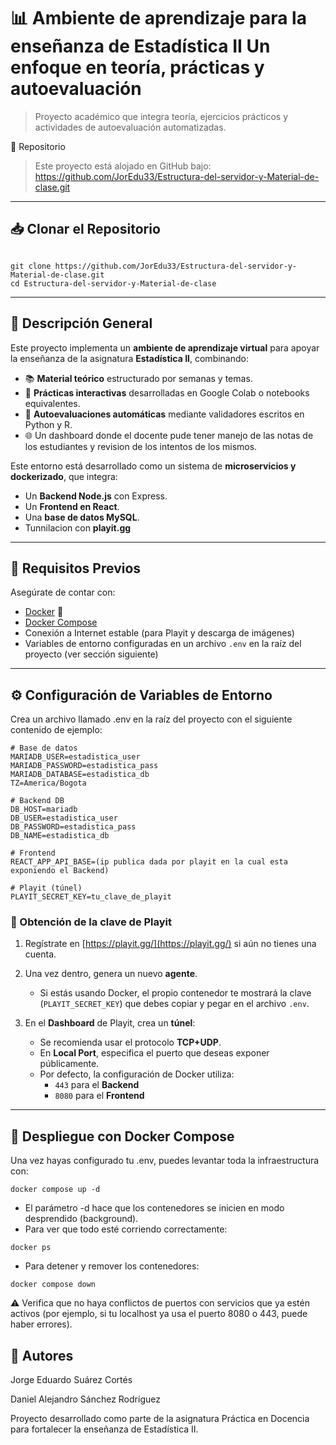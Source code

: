 # 📊 Ambiente de aprendizaje para la enseñanza de **Estadística II** Un enfoque en teoría, prácticas y autoevaluación

> Proyecto académico que integra teoría, ejercicios prácticos y actividades de autoevaluación automatizadas.

🔗 Repositorio

>Este proyecto está alojado en GitHub bajo:
>https://github.com/JorEdu33/Estructura-del-servidor-y-Material-de-clase.git
---
## 📥 Clonar el Repositorio
```env

git clone https://github.com/JorEdu33/Estructura-del-servidor-y-Material-de-clase.git
cd Estructura-del-servidor-y-Material-de-clase

```
---
## 🧠 Descripción General

Este proyecto implementa un **ambiente de aprendizaje virtual** para apoyar la enseñanza de la asignatura **Estadística II**, combinando:

- 📚 **Material teórico** estructurado por semanas y temas.  
- 🧪 **Prácticas interactivas** desarrolladas en Google Colab o notebooks equivalentes.  
- 📝 **Autoevaluaciones automáticas** mediante validadores escritos en Python y R.  
- 🌐 Un dashboard donde el docente pude tener manejo de las notas de los estudiantes y revision de los intentos de los mismos.

Este entorno está desarrollado como un sistema de **microservicios y dockerizado**, que integra:
- Un **Backend Node.js** con Express.  
- Un **Frontend en React**.  
- Una **base de datos MySQL**.  
- Tunnilacion con **playit.gg**

---
## 🧰 Requisitos Previos

Asegúrate de contar con:

- [Docker](https://www.docker.com/) 🐳  
- [Docker Compose](https://docs.docker.com/compose/)  
- Conexión a Internet estable (para Playit y descarga de imágenes)  
- Variables de entorno configuradas en un archivo `.env` en la raíz del proyecto (ver sección siguiente)

---

## ⚙️ Configuración de Variables de Entorno

Crea un archivo llamado .env en la raíz del proyecto con el siguiente contenido de ejemplo:

```env
# Base de datos
MARIADB_USER=estadistica_user
MARIADB_PASSWORD=estadistica_pass
MARIADB_DATABASE=estadistica_db
TZ=America/Bogota

# Backend DB
DB_HOST=mariadb
DB_USER=estadistica_user
DB_PASSWORD=estadistica_pass
DB_NAME=estadistica_db

# Frontend
REACT_APP_API_BASE=(ip publica dada por playit en la cual esta exponiendo el Backend)

# Playit (túnel)
PLAYIT_SECRET_KEY=tu_clave_de_playit
```
### 📝 Obtención de la clave de Playit

1. Regístrate en [https://playit.gg/](https://playit.gg/) si aún no tienes una cuenta.  

2. Una vez dentro, genera un nuevo **agente**.  
   - Si estás usando Docker, el propio contenedor te mostrará la clave (`PLAYIT_SECRET_KEY`) que debes copiar y pegar en el archivo `.env`.  

3. En el **Dashboard** de Playit, crea un **túnel**:  
   - Se recomienda usar el protocolo **TCP+UDP**.  
   - En **Local Port**, especifica el puerto que deseas exponer públicamente.  
   - Por defecto, la configuración de Docker utiliza:  
     - `443` para el **Backend**  
     - `8080` para el **Frontend**
---

## 🚀 Despliegue con Docker Compose

Una vez hayas configurado tu .env, puedes levantar toda la infraestructura con:

```env
docker compose up -d
```
- El parámetro -d hace que los contenedores se inicien en modo desprendido (background).
- Para ver que todo esté corriendo correctamente:
```env
docker ps
```
- Para detener y remover los contenedores:
```env
docker compose down
```
⚠️ Verifica que no haya conflictos de puertos con servicios que ya estén activos (por ejemplo, si tu localhost ya usa el puerto 8080 o 443, puede haber errores).


## 📝 Autores

Jorge Eduardo Suárez Cortés

Daniel Alejandro Sánchez Rodríguez

Proyecto desarrollado como parte de la asignatura Práctica en Docencia para fortalecer la enseñanza de Estadística II.
